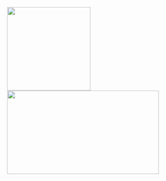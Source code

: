 <!--
### Languages:
<div align="left">
  <img title="JavaScript" width="26px" src="https://raw.githubusercontent.com/github/explore/80688e429a7d4ef2fca1e82350fe8e3517d3494d/topics/javascript/javascript.png" />
  <img title="TypeScript" width="26px" src="https://raw.githubusercontent.com/github/explore/80688e429a7d4ef2fca1e82350fe8e3517d3494d/topics/typescript/typescript.png" />
  <img title="Python" width="26px" src="https://raw.githubusercontent.com/github/explore/80688e429a7d4ef2fca1e82350fe8e3517d3494d/topics/python/python.png" />
  <img title="VBA" width="26px" src="https://raw.githubusercontent.com/github/explore/80688e429a7d4ef2fca1e82350fe8e3517d3494d/topics/visual-basic/visual-basic.png" />
  <img title="Java" width="26px" src="https://i.imgur.com/yeAkG3T.png" />
  <img title="PowerShell" width="26px" src="https://i.imgur.com/0wJufG6.png" />
</div>

### Tools/Frameworks: 
<div align="left">
  <img title="Electron" width="26px" src="https://raw.githubusercontent.com/github/explore/80688e429a7d4ef2fca1e82350fe8e3517d3494d/topics/electron/electron.png" />
  <img title="Visual Studio Code" width="26px" src="https://raw.githubusercontent.com/github/explore/80688e429a7d4ef2fca1e82350fe8e3517d3494d/topics/visual-studio-code/visual-studio-code.png" />
  <img title="React" width="26px" src="https://raw.githubusercontent.com/github/explore/80688e429a7d4ef2fca1e82350fe8e3517d3494d/topics/react/react.png" />
  <img title="Node.js" width="26px" src="https://raw.githubusercontent.com/github/explore/80688e429a7d4ef2fca1e82350fe8e3517d3494d/topics/nodejs/nodejs.png" />
  <img title="HTML5" width="26px" src="https://raw.githubusercontent.com/github/explore/80688e429a7d4ef2fca1e82350fe8e3517d3494d/topics/html/html.png" />
  <img title="CSS3" width="26px" src="https://raw.githubusercontent.com/github/explore/80688e429a7d4ef2fca1e82350fe8e3517d3494d/topics/css/css.png" />
  <img title="Git" width="26px" src="https://raw.githubusercontent.com/devicons/devicon/master/icons/git/git-original.svg" />
  <img title="MySQL" width="26px" src="https://raw.githubusercontent.com/devicons/devicon/master/icons/mysql/mysql-original.svg" />
  <img title="MongoDB" width="26px" src="https://raw.githubusercontent.com/devicons/devicon/master/icons/mongodb/mongodb-original.svg" />
  <img title="jQuery" width="26px" src="https://raw.githubusercontent.com/devicons/devicon/master/icons/jquery/jquery-original.svg" />
  <img title="Express" width="26px" src="https://raw.githubusercontent.com/devicons/devicon/master/icons/express/express-original.svg" />
  <img title="Sequelize" width="26px" src="https://raw.githubusercontent.com/devicons/devicon/master/icons/sequelize/sequelize-original.svg" />
  <img title="JSON" width="26px" src="https://raw.githubusercontent.com/github/explore/80688e429a7d4ef2fca1e82350fe8e3517d3494d/topics/json/json.png" />
  <img title="Bootstrap" width="26px" src="https://raw.githubusercontent.com/github/explore/80688e429a7d4ef2fca1e82350fe8e3517d3494d/topics/bootstrap/bootstrap.png" />
  <img title="Redux" width="26px" src="https://raw.githubusercontent.com/github/explore/80688e429a7d4ef2fca1e82350fe8e3517d3494d/topics/redux/redux.png" />
  <img title="Next" width="26px" src="https://raw.githubusercontent.com/github/explore/28b02bbc9ad9f7a503c43775aebeb515dc2da5fc/topics/nextjs/nextjs.png" />
</div>


### Stats: 
-->
<div align="left">
  <img src="https://github-stats-flame.vercel.app/api?username=omiinaya&count_private=true&theme=dark&show_icons=true&include_all_commits=true" height=195px"></img>
  <img src="https://github-stats-flame.vercel.app/api/top-langs/?username=omiinaya&langs_count=8&layout=compact&theme=dark" height=195px width=355px ></img>
</div>
